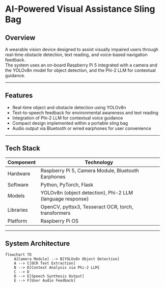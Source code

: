 # AI-Powered Visual Assistance Sling Bag

## Overview
A wearable vision device designed to assist visually impaired users through real-time obstacle detection, text reading, and voice-based navigation feedback.  
The system uses an on-board Raspberry Pi 5 integrated with a camera and the YOLOv8n model for object detection, and the Phi-2 LLM for contextual guidance.

---

## Features
- Real-time object and obstacle detection using YOLOv8n  
- Text-to-speech feedback for environmental awareness and text reading  
- Integration of Phi-2 LLM for contextual voice guidance  
- Compact design implemented within a portable sling bag  
- Audio output via Bluetooth or wired earphones for user convenience  

---

## Tech Stack

| Component | Technology |
|------------|-------------|
| Hardware | Raspberry Pi 5, Camera Module, Bluetooth Earphones |
| Software | Python, PyTorch, Flask |
| Models | YOLOv8n (object detection), Phi-2 LLM (language response) |
| Libraries | OpenCV, pyttsx3, Tesseract OCR, torch, transformers |
| Platform | Raspberry Pi OS |

---

## System Architecture

```mermaid
flowchart TD
    A[Camera Module] --> B[YOLOv8n Object Detection]
    A --> C[OCR Text Extraction]
    B --> D[Context Analysis via Phi-2 LLM]
    C --> D
    D --> E[Speech Synthesis Output]
    E --> F[User Audio Feedback]

